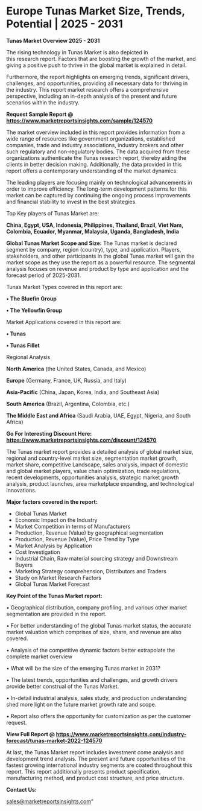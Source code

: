 # Europe Tunas Market Size, Trends, Potential | 2025 - 2031

<Strong> Tunas Market Overview 2025 - 2031</strong>

The rising technology in Tunas Market is also depicted in this research report. Factors that are boosting the growth of the market, and giving a positive push to thrive in the global market is explained in detail.

Furthermore, the report highlights on emerging trends, significant drivers, challenges, and opportunities, providing all necessary data for thriving in the industry. This report market research offers a comprehensive perspective, including an in-depth analysis of the present and future scenarios within the industry.

<strong>Request Sample Report @ <a href=https://www.marketreportsinsights.com/sample/124570>https://www.marketreportsinsights.com/sample/124570</a></strong>

The market overview included in this report provides information from a wide range of resources like government organizations, established companies, trade and industry associations, industry brokers and other such regulatory and non-regulatory bodies. The data acquired from these organizations authenticate the Tunas research report, thereby aiding the clients in better decision making. Additionally, the data provided in this report offers a contemporary understanding of the market dynamics.

The leading players are focusing mainly on technological advancements in order to improve efficiency. The long-term development patterns for this market can be captured by continuing the ongoing process improvements and financial stability to invest in the best strategies.

Top Key players of Tunas Market are:

<strong>China, Egypt, USA, Indonesia, Philippines, Thailand, Brazil, Viet Nam, Colombia, Ecuador, Myanmar, Malaysia, Uganda, Bangladesh, India</strong>

<strong><b>Global Tunas Market Scope and Size:</b></strong>
The Tunas market is declared segment by company, region (country), type, and application. Players, stakeholders, and other participants in the global Tunas market will gain the market scope as they use the report as a powerful resource. The segmental analysis focuses on revenue and product by type and application and the forecast period of 2025-2031.

Tunas Market Types covered in this report are:

<strong>• The Bluefin Group

• The Yellowfin Group</strong>

Market Applications covered in this report are:

<strong>• Tunas

• Tunas Fillet</strong> 

Regional Analysis

<strong>North America</strong> (the United States, Canada, and Mexico)

<strong>Europe</strong> (Germany, France, UK, Russia, and Italy)

<strong>Asia-Pacific</strong> (China, Japan, Korea, India, and Southeast Asia)

<strong>South America</strong> (Brazil, Argentina, Colombia, etc.)

<strong>The Middle East and Africa</strong> (Saudi Arabia, UAE, Egypt, Nigeria, and South Africa)

<strong>Go For Interesting Discount Here: <a href=https://www.marketreportsinsights.com/discount/124570>https://www.marketreportsinsights.com/discount/124570</a></strong>

The Tunas market report provides a detailed analysis of global market size, regional and country-level market size, segmentation market growth, market share, competitive Landscape, sales analysis, impact of domestic and global market players, value chain optimization, trade regulations, recent developments, opportunities analysis, strategic market growth analysis, product launches, area marketplace expanding, and technological innovations.

<strong><b>Major factors covered in the report:</b></strong>
<ul>
  <li>Global Tunas Market </li>
  <li>Economic Impact on the Industry</li>
  <li>Market Competition in terms of Manufacturers</li>
  <li>Production, Revenue (Value) by geographical segmentation</li>
  <li>Production, Revenue (Value), Price Trend by Type</li>
  <li>Market Analysis by Application</li>
  <li>Cost Investigation</li>
  <li>Industrial Chain, Raw material sourcing strategy and Downstream Buyers</li>
  <li>Marketing Strategy comprehension, Distributors and Traders</li>
  <li>Study on Market Research Factors</li>
  <li>Global Tunas Market Forecast</li>
</ul>

<strong><b>Key Point of the Tunas Market report:</b></strong>

• Geographical distribution, company profiling, and various other market segmentation are provided in the report.

• For better understanding of the global Tunas market status, the accurate market valuation which comprises of size, share, and revenue are also covered.

• Analysis of the competitive dynamic factors better extrapolate the complete market overview

• What will be the size of the emerging Tunas market in 2031?

• The latest trends, opportunities and challenges, and growth drivers provide better construal of the Tunas Market.

• In-detail industrial analysis, sales study, and production understanding shed more light on the future market growth rate and scope.

• Report also offers the opportunity for customization as per the customer request.

<strong><b>View Full Report @ <a href=https://www.marketreportsinsights.com/industry-forecast/tunas-market-2022-124570>https://www.marketreportsinsights.com/industry-forecast/tunas-market-2022-124570</a></b></strong>


At last, the Tunas Market report includes investment come analysis and development trend analysis. The present and future opportunities of the fastest growing international industry segments are coated throughout this report. This report additionally presents product specification, manufacturing method, and product cost structure, and price structure.

<strong>Contact Us:</strong>

sales@marketreportsinsights.com"

